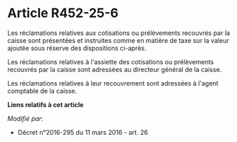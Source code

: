 # Article R452-25-6

Les réclamations relatives aux cotisations ou prélèvements recouvrés par la caisse sont présentées et instruites comme en
matière de taxe sur la valeur ajoutée sous réserve des dispositions ci-après. 

Les réclamations relatives à l'assiette des cotisations ou prélèvements recouvrés par la caisse sont adressées au directeur
général de la caisse. 

Les réclamations relatives à leur recouvrement sont adressées à l'agent comptable de la caisse.

**Liens relatifs à cet article**

_Modifié par_:

  - Décret n°2016-295 du 11 mars 2016 - art. 26
